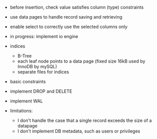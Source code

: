 -   before insertion, check value satisfies column (type) constraints
-   use data pages to handle record saving and retrieving
-   enable select to correctly use the selected columns only

-   in progress: implement io engine
-   indices
    -   B-Tree
    -   each leaf node points to a data page (fixed size 16kB used by InnoDB by mySQL)
    -   separate files for indices
-   basic constraints
-   implement DROP and DELETE
-   implement WAL

-   limitations:
    -   I don't handle the case that a single record exceeds the size of a datapage
    -   I don't implement DB metadata, such as users or privileges

